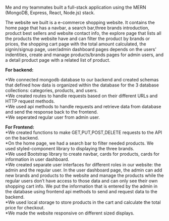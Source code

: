 Me and my teammates built a full-stack application using the MERN (MongoDB, Express, React, Node.js) stack.

The website we built is a e-commerce shopping website. 
It contains the home page that has a navbar, a search bar,three brands introduction, product best sellers and website contact info, the explore page that lists all the products the website have and can filter the product by brands or prices, the shopping cart page with the total amount calculated, the signin/signup page, user/admin dashboard pages depends on the users' indentities, create and manage products/brands pages for admin users, and a detail product page with a related list of product.

**For backend:**

*We connected mongodb database to our backend and created schemas that defined how data is organized within the database for the 3 database collections: categories, products, and users.
<br />
*We created routes to handle requests based on their different URLs and HTTP request methods. 
<br />
*We used api methods to handle requests and retrieve data from database and send the response back to the frontend.
<br />
*We seperated regular user from admin user.
<br />

**For Frontend:**
<br />
*We created functions to make GET,PUT,POST,DELETE requests to the API on the backend.
<br />
*On the home page, we had a search bar to filter needed products. We used styled-component library to displaying the three brands.
<br />
*We used Bootstrap library to create navbar, cards for products, cards for information in user dashboard.
<br />
*We created separate user interfaces for different roles in our website: the admin and the regular user. In the user dashboard page, the admin can add new brands and products to the website and manage the products while the regular users don’t have access to those data and can only see their own shopping cart info. We put the information that is entered by the admin in the database using frontend api methods to send and request data to the backend.
<br />
*We used local storage to store products in the cart and calculate the total price for checkout.
<br />
*We made the website responsive on different sized displays.

